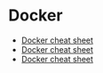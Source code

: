 # Docker

- [Docker cheat sheet](static/docker-cs-1.pdf)
- [Docker cheat sheet](static/docker-cs-2.pdf)
- [Docker cheat sheet](static/docker-cs-3.pdf)
